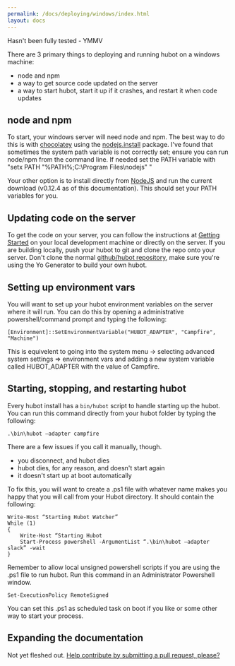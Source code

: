 ```yaml
---
permalink: /docs/deploying/windows/index.html
layout: docs
---
```


Hasn't been fully tested - YMMV

There are 3 primary things to deploying and running hubot on a windows machine:

  * node and npm
  * a way to get source code updated on the server
  * a way to start hubot, start it up if it crashes, and restart it when code
    updates

## node and npm

To start, your windows server will need node and npm. 
The best way to do this is with [chocolatey](http://chocolatey.org) using the [nodejs.install](http://chocolatey.org/packages/nodejs.install) package.
I've found that sometimes the system path variable is not correctly set; ensure you can run node/npm from the command line. If needed set the PATH variable with "setx PATH \"%PATH%;C:\Program Files\nodejs\" "

Your other option is to install directly from [NodeJS](https://nodejs.org/) and run the current download (v0.12.4 as of this documentation). This should set your PATH variables for you.

## Updating code on the server

To get the code on your server, you can follow the instructions at [Getting Started](https://hubot.github.com/docs/) on your local development machine or directly on the server. If you are building locally, push your hubot to git and clone the repo onto your server. Don't clone the normal [github/hubot repository](http://github.com/github/hubot), make sure you're using the Yo Generator to build your own hubot.

## Setting up environment vars

You will want to set up your hubot environment variables on the server where it will run. You can do this by opening a administrative powershell/command prompt and typing the following:

    [Environment]::SetEnvironmentVariable("HUBOT_ADAPTER", "Campfire", "Machine")
	
This is equivelent to going into the system menu -> selecting advanced system settings => environment vars and adding a new system variable called HUBOT_ADAPTER with the value of Campfire.

## Starting, stopping, and restarting hubot

Every hubot install has a `bin/hubot` script to handle starting up the hubot.
You can run this command directly from your hubot folder by typing the following:

    .\bin\hubot –adapter campfire

There are a few issues if you call it manually, though.

* you disconnect, and hubot dies
* hubot dies, for any reason, and doesn't start again
* it doesn't start up at boot automatically

To fix this, you will want to create a .ps1 file with whatever name makes you happy that you will call from your Hubot directory. It should contain the following:

    Write-Host “Starting Hubot Watcher”
    While (1)
    {
        Write-Host “Starting Hubot
        Start-Process powershell -ArgumentList “.\bin\hubot –adapter slack” -wait
	}

Remember to allow local unsigned powershell scripts if you are using the .ps1 file to run hubot. Run this command in an Administrator Powershell window.

    Set-ExecutionPolicy RemoteSigned
	
You can set this .ps1 as scheduled task on boot if you like or some other way to start your process. 

	
## Expanding the documentation

Not yet fleshed out. [Help contribute by submitting a pull request, please?](https://github.com/github/hubot/pull/new/master)
